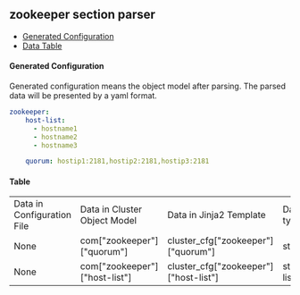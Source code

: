 ## zookeeper section parser

- [Generated Configuration](#G_Config)
- [Data Table](#T_config)

#### Generated Configuration <a name="G_Config"></a>

Generated configuration means the object model after parsing. The parsed data will be presented by a yaml format.
```yaml
zookeeper:
    host-list:
      - hostname1
      - hostname2
      - hostname3

    quorum: hostip1:2181,hostip2:2181,hostip3:2181
```




#### Table <a name="T_Config"></a>

<table>
<tr>
    <td>Data in Configuration File</td>
    <td>Data in Cluster Object Model</td>
    <td>Data in Jinja2 Template</td>
    <td>Data type</td>
</tr>
<tr>
    <td>None</td>
    <td>com["zookeeper"]["quorum"]</td>
    <td>cluster_cfg["zookeeper"]["quorum"]</td>
    <td>string</td>
</tr>
<tr>
    <td>None</td>
    <td>com["zookeeper"]["host-list"]</td>
    <td>cluster_cfg["zookeeper"]["host-list"]</td>
    <td>string list</td>
</tr>
</table>



